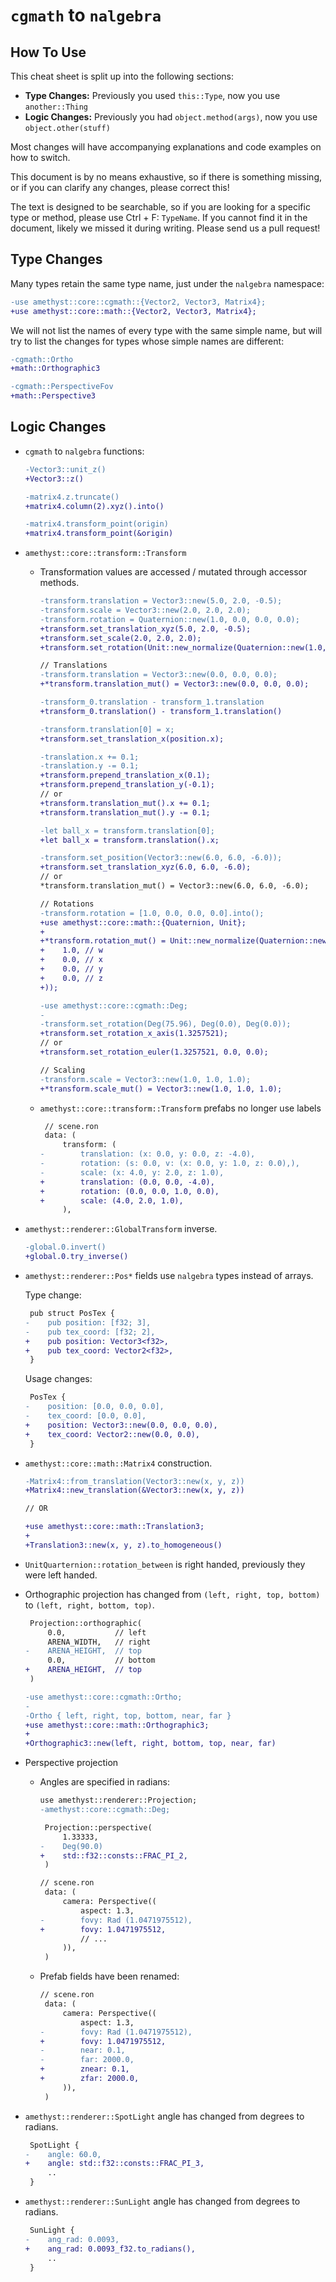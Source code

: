 # `cgmath` to `nalgebra`

## How To Use

This cheat sheet is split up into the following sections:

- **Type Changes:** Previously you used `this::Type`, now you use `another::Thing`
- **Logic Changes:** Previously you had `object.method(args)`, now you use `object.other(stuff)`

Most changes will have accompanying explanations and code examples on how to switch.

This document is by no means exhaustive, so if there is something missing, or if you can clarify any changes, please correct this!

The text is designed to be searchable, so if you are looking for a specific type or method, please use Ctrl + F: `TypeName`. If you cannot find it in the document, likely we missed it during writing. Please send us a pull request!

## Type Changes

Many types retain the same type name, just under the `nalgebra` namespace:

```patch
-use amethyst::core::cgmath::{Vector2, Vector3, Matrix4};
+use amethyst::core::math::{Vector2, Vector3, Matrix4};
```

We will not list the names of every type with the same simple name, but will try to list the changes for types whose simple names are different:

```patch
-cgmath::Ortho
+math::Orthographic3

-cgmath::PerspectiveFov
+math::Perspective3
```

## Logic Changes

- `cgmath` to `nalgebra` functions:

  ```patch
  -Vector3::unit_z()
  +Vector3::z()

  -matrix4.z.truncate()
  +matrix4.column(2).xyz().into()

  -matrix4.transform_point(origin)
  +matrix4.transform_point(&origin)
  ```

- `amethyst::core::transform::Transform`

  - Transformation values are accessed / mutated through accessor methods.

    ```patch
    -transform.translation = Vector3::new(5.0, 2.0, -0.5);
    -transform.scale = Vector3::new(2.0, 2.0, 2.0);
    -transform.rotation = Quaternion::new(1.0, 0.0, 0.0, 0.0);
    +transform.set_translation_xyz(5.0, 2.0, -0.5);
    +transform.set_scale(2.0, 2.0, 2.0);
    +transform.set_rotation(Unit::new_normalize(Quaternion::new(1.0, 0.0, 0.0, 0.0)));

    // Translations
    -transform.translation = Vector3::new(0.0, 0.0, 0.0);
    +*transform.translation_mut() = Vector3::new(0.0, 0.0, 0.0);

    -transform_0.translation - transform_1.translation
    +transform_0.translation() - transform_1.translation()

    -transform.translation[0] = x;
    +transform.set_translation_x(position.x);

    -translation.x += 0.1;
    -translation.y -= 0.1;
    +transform.prepend_translation_x(0.1);
    +transform.prepend_translation_y(-0.1);
    // or
    +transform.translation_mut().x += 0.1;
    +transform.translation_mut().y -= 0.1;

    -let ball_x = transform.translation[0];
    +let ball_x = transform.translation().x;

    -transform.set_position(Vector3::new(6.0, 6.0, -6.0));
    +transform.set_translation_xyz(6.0, 6.0, -6.0);
    // or
    *transform.translation_mut() = Vector3::new(6.0, 6.0, -6.0);

    // Rotations
    -transform.rotation = [1.0, 0.0, 0.0, 0.0].into();
    +use amethyst::core::math::{Quaternion, Unit};
    +
    +*transform.rotation_mut() = Unit::new_normalize(Quaternion::new(
    +    1.0, // w
    +    0.0, // x
    +    0.0, // y
    +    0.0, // z
    +));

    -use amethyst::core::cgmath::Deg;
    -
    -transform.set_rotation(Deg(75.96), Deg(0.0), Deg(0.0));
    +transform.set_rotation_x_axis(1.3257521);
    // or
    +transform.set_rotation_euler(1.3257521, 0.0, 0.0);

    // Scaling
    -transform.scale = Vector3::new(1.0, 1.0, 1.0);
    +*transform.scale_mut() = Vector3::new(1.0, 1.0, 1.0);
    ```

  - `amethyst::core::transform::Transform` prefabs no longer use labels

    ```patch
     // scene.ron
     data: (
         transform: (
    -        translation: (x: 0.0, y: 0.0, z: -4.0),
    -        rotation: (s: 0.0, v: (x: 0.0, y: 1.0, z: 0.0),),
    -        scale: (x: 4.0, y: 2.0, z: 1.0),
    +        translation: (0.0, 0.0, -4.0),
    +        rotation: (0.0, 0.0, 1.0, 0.0),
    +        scale: (4.0, 2.0, 1.0),
         ),
    ```

- `amethyst::renderer::GlobalTransform` inverse.

  ```patch
  -global.0.invert()
  +global.0.try_inverse()
  ```

- `amethyst::renderer::Pos*` fields use `nalgebra` types instead of arrays.

  Type change:

  ```patch
   pub struct PosTex {
  -    pub position: [f32; 3],
  -    pub tex_coord: [f32; 2],
  +    pub position: Vector3<f32>,
  +    pub tex_coord: Vector2<f32>,
   }
  ```

  Usage changes:

  ```patch
   PosTex {
  -    position: [0.0, 0.0, 0.0],
  -    tex_coord: [0.0, 0.0],
  +    position: Vector3::new(0.0, 0.0, 0.0),
  +    tex_coord: Vector2::new(0.0, 0.0),
   }
  ```

- `amethyst::core::math::Matrix4` construction.

  ```patch
  -Matrix4::from_translation(Vector3::new(x, y, z))
  +Matrix4::new_translation(&Vector3::new(x, y, z))

  // OR

  +use amethyst::core::math::Translation3;
  +
  +Translation3::new(x, y, z).to_homogeneous()
  ```

- `UnitQuarternion::rotation_between` is right handed, previously they were left handed.

- Orthographic projection has changed from `(left, right, top, bottom)` to `(left, right, bottom, top)`.

  ```patch
   Projection::orthographic(
       0.0,           // left
       ARENA_WIDTH,   // right
  -    ARENA_HEIGHT,  // top
       0.0,           // bottom
  +    ARENA_HEIGHT,  // top
   )

  -use amethyst::core::cgmath::Ortho;
  -
  -Ortho { left, right, top, bottom, near, far }
  +use amethyst::core::math::Orthographic3;
  +
  +Orthographic3::new(left, right, bottom, top, near, far)
  ```

- Perspective projection

  - Angles are specified in radians:

    ```patch
    use amethyst::renderer::Projection;
    -amethyst::core::cgmath::Deg;

     Projection::perspective(
         1.33333,
    -    Deg(90.0)
    +    std::f32::consts::FRAC_PI_2,
     )
    ```

    ```patch
    // scene.ron
     data: (
         camera: Perspective((
             aspect: 1.3,
    -        fovy: Rad (1.0471975512),
    +        fovy: 1.0471975512,
             // ...
         )),
     )
    ```

  - Prefab fields have been renamed:

    ```patch
    // scene.ron
     data: (
         camera: Perspective((
             aspect: 1.3,
    -        fovy: Rad (1.0471975512),
    +        fovy: 1.0471975512,
    -        near: 0.1,
    -        far: 2000.0,
    +        znear: 0.1,
    +        zfar: 2000.0,
         )),
     )
    ```

- `amethyst::renderer::SpotLight` angle has changed from degrees to radians.

  ```patch
   SpotLight {
  -    angle: 60.0,
  +    angle: std::f32::consts::FRAC_PI_3,
       ..
   }
  ```

- `amethyst::renderer::SunLight` angle has changed from degrees to radians.

  ```patch
   SunLight {
  -    ang_rad: 0.0093,
  +    ang_rad: 0.0093_f32.to_radians(),
       ..
   }
  ```
